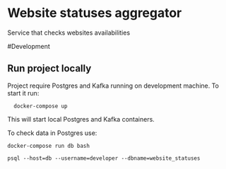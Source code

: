 # Website statuses aggregator
Service that checks websites availabilities

#Development
## Run project locally

Project require Postgres and Kafka running on development machine.
To start it run:

```
  docker-compose up
 ```

This will start local Postgres and Kafka containers.

To check data in Postgres use:

```
docker-compose run db bash

psql --host=db --username=developer --dbname=website_statuses
```

